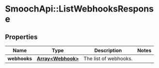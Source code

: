 # SmoochApi::ListWebhooksResponse

## Properties
Name | Type | Description | Notes
------------ | ------------- | ------------- | -------------
**webhooks** | [**Array&lt;Webhook&gt;**](Webhook.md) | The list of webhooks. | 


